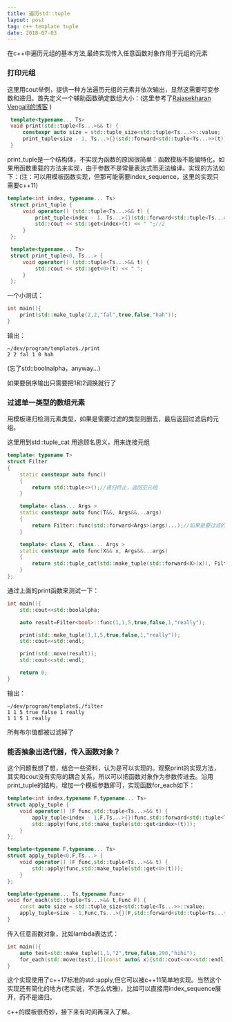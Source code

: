 ```yaml
---
title: 遍历std::tuple
layout: post
tag: c++ template tuple
date: 2018-07-03
---
```

在c++中遍历元组的基本方法,最终实现传入任意函数对象作用于元组的元素

### 打印元组
这里用cout举例，提供一种方法遍历元组的元素并依次输出，显然这需要可变参数和递归。首先定义一个辅助函数确定数组大小：(这里参考了[Rajasekharan Vengalil的博客](https://blogorama.nerdworks.in/iteratingoverastdtuple/) )

```cpp
 template<typename... Ts>
 void print(std::tuple<Ts...>&& t) {
     constexpr auto size = std::tuple_size<std::tuple<Ts...>>::value;
     print_tuple<size - 1, Ts...>{}(std::forward<std::tuple<Ts...>>(t));
 }
```

print_tuple是一个结构体，不实现为函数的原因很简单：函数模板不能偏特化，如果用函数重载的方法来实现，由于参数不是常量表达式而无法编译。实现的方法如下：(注：可以用模板函数实现，但那可能需要index_sequence，这里的实现只需要c++11)

```cpp
template<int index, typename... Ts>
 struct print_tuple {
     void operator() (std::tuple<Ts...>&& t) {
         print_tuple<index - 1, Ts...>{}(std::forward<std::tuple<Ts...>>(t));//1
         std::cout << std::get<index>(t) << " ";//2
     }
 };

 template<typename... Ts>
 struct print_tuple<0, Ts...> {
     void operator() (std::tuple<Ts...>&& t) {
         std::cout << std::get<0>(t) << " ";
     }
 };
```

一个小测试：

```cpp
int main(){
    print(std::make_tuple(2,2,"fal",true,false,"hah"));
}
```

输出：

```shell
~/dev/program/template$./print 
2 2 fal 1 0 hah
```
(忘了std::boolnalpha，anyway...)

如果要倒序输出只需要把1和2调换就行了

### 过滤单一类型的数组元素

用模板递归检测元素类型，如果是需要过滤的类型则删去，最后返回过滤后的元组。

这里用到std::tuple_cat 用途顾名思义，用来连接元组

```cpp
template< typename T>
struct Filter
{
    static constexpr auto func()
    {
        return std::tuple<>();//递归终止，返回空元组
    }

    template< class... Args >
    static constexpr auto func(T&&, Args&&...args)
    {
        return Filter::func(std::forward<Args>(args)...);//如果是要过滤的类型则直接跳过
    }

    template< class X, class... Args >
    static constexpr auto func(X&& x, Args&&...args)
    {
        return std::tuple_cat(std::make_tuple(std::forward<X>(x)), Filter::func(std::forward<Args>(args)...));
    }
};
```

通过上面的print函数来测试一下：
```cpp
int main(){
    std::cout<<std::boolalpha;

    auto result=Filter<bool>::func(1,1,5,true,false,1,"really");

    print(std::make_tuple(1,1,5,true,false,1,"really"));
    std::cout<<std::endl;

    print(std::move(result));
    std::cout<<std::endl;

    return 0;
}
```

输出：
```
~/dev/program/template$./filter
1 1 5 true false 1 really 
1 1 5 1 really 
```
所有布尔值都被过滤掉了

### 能否抽象出迭代器，传入函数对象？

这个问题我想了想，结合一些资料，认为是可以实现的。观察print的实现方法，其实和cout没有实际的耦合关系，所以可以把函数对象作为参数传进去。沿用print_tuple的结构，增加一个模板参数即可，实现函数for_each如下：

```cpp
template<int index,typename F,typename... Ts>
struct apply_tuple {
    void operator() (F func,std::tuple<Ts...>&& t) {
        apply_tuple<index - 1,F,Ts...>{}(func,std::forward<std::tuple<Ts...>>(t));
        std::apply(func,std::make_tuple(std::get<index>(t)));
    }
};

template<typename F,typename... Ts>
struct apply_tuple<0,F,Ts...> {
    void operator() (F func,std::tuple<Ts...>&& t) {
        std::apply(func,std::make_tuple(std::get<0>(t)));
    }
};

template<typename... Ts,typename Func>
void for_each(std::tuple<Ts...>&& t,Func F) {
    const auto size = std::tuple_size<std::tuple<Ts...>>::value;
    apply_tuple<size - 1,Func,Ts...>{}(F,std::forward<std::tuple<Ts...>>(t));
}
```

传入任意函数对象，比如lambda表达式：
```cpp
int main(){
    auto test=std::make_tuple(1,1,"2",true,false,290,"hihi");
    for_each(std::move(test),[](const auto& x){std::cout<<x<<std::endl;});
}
```

这个实现使用了c++17标准的std::apply,但它可以被c++11简单地实现。当然这个实现还有简化的地方(老实说，不怎么优雅)，比如可以直接用index_sequence展开，而不是递归。

c++的模板很奇妙，接下来有时间再深入了解。

